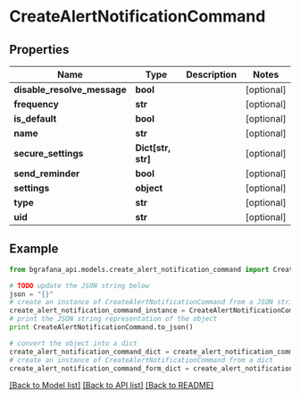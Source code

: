 # CreateAlertNotificationCommand


## Properties
Name | Type | Description | Notes
------------ | ------------- | ------------- | -------------
**disable_resolve_message** | **bool** |  | [optional] 
**frequency** | **str** |  | [optional] 
**is_default** | **bool** |  | [optional] 
**name** | **str** |  | [optional] 
**secure_settings** | **Dict[str, str]** |  | [optional] 
**send_reminder** | **bool** |  | [optional] 
**settings** | **object** |  | [optional] 
**type** | **str** |  | [optional] 
**uid** | **str** |  | [optional] 

## Example

```python
from bgrafana_api.models.create_alert_notification_command import CreateAlertNotificationCommand

# TODO update the JSON string below
json = "{}"
# create an instance of CreateAlertNotificationCommand from a JSON string
create_alert_notification_command_instance = CreateAlertNotificationCommand.from_json(json)
# print the JSON string representation of the object
print CreateAlertNotificationCommand.to_json()

# convert the object into a dict
create_alert_notification_command_dict = create_alert_notification_command_instance.to_dict()
# create an instance of CreateAlertNotificationCommand from a dict
create_alert_notification_command_form_dict = create_alert_notification_command.from_dict(create_alert_notification_command_dict)
```
[[Back to Model list]](../README.md#documentation-for-models) [[Back to API list]](../README.md#documentation-for-api-endpoints) [[Back to README]](../README.md)


